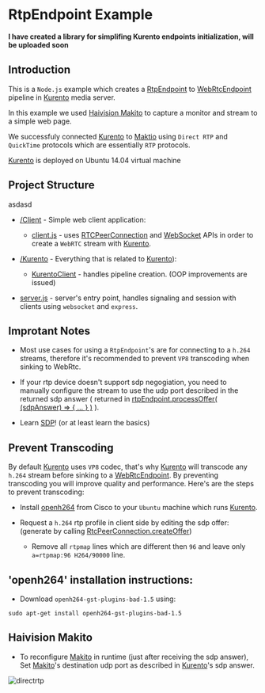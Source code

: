 # RtpEndpoint Example

**I have created a library for simplifing Kurento endpoints initialization, will be uploaded soon**

## Introduction

This is a `Node.js` example which creates a [RtpEndpoint][1] to [WebRtcEndpoint][2] pipeline in [Kurento][4] media server. 

In this example we used [Haivision Makito][3] to capture a monitor and stream to a simple web page.

We successfuly connected [Kurento][4] to [Maktio][3] using `Direct RTP` and `QuickTime` protocols which are essentially `RTP` protocols.

[Kurento][4] is deployed on Ubuntu 14.04 virtual machine

## Project Structure

asdasd

* [/Client](https://github.com/givo/kurento-rtpendpoint/tree/master/client) - Simple web client application: 
  + [client.js](https://github.com/givo/kurento-rtpendpoint/blob/master/client/client.js) - uses [RTCPeerConnection][11] and [WebSocket][10] APIs in order to create a `WebRTC` stream with [Kurento][4].
  
* [/Kurento](https://github.com/givo/kurento-rtpendpoint/tree/master/Kurento) - Everything that is related to [Kurento][4]):
  + [KurentoClient](https://github.com/givo/kurento-rtpendpoint/blob/master/Kurento/KurentoClient.js) - handles pipeline creation. (OOP improvements are issued)

* [server.js](https://github.com/givo/kurento-rtpendpoint/blob/master/server.js) - server's entry point, handles signaling and session with clients using `websocket` and `express`.

## Improtant Notes

* Most use cases for using a `RtpEndpoint`'s are for connecting to a `h.264` streams, therefore it's recommended to prevent `VP8` transcoding when sinking to WebRtc.

* If your rtp device doesn't support sdp negogiation, you need to manually configure the stream to use the udp port described in the returned sdp answer ( returned in [rtpEndpoint.processOffer( (sdpAnswer) => { ... } )][9] ).

* Learn [SDP][7]! (or at least learn the basics)

## Prevent Transcoding

By default [Kurento][4] uses `VP8` codec, that's why [Kurento][4] will transcode any `h.264` stream before sinking to a [WebRtcEndpoint](2). By preventing transcoding you will improve quality and performance. Here's are the steps to prevent transcoding: 

* Install [openh264][5] from Cisco to your `Ubuntu` machine which runs [Kurento][4].

* Request a `h.264` rtp profile in client side by editing the sdp offer: (generate by calling [RtcPeerConnection.createOffer][8])

  + Remove all `rtpmap` lines which are different then `96` and leave only `a=rtpmap:96 H264/90000` line.

## 'openh264' installation instructions:

 * Download `openh264-gst-plugins-bad-1.5` using:
 
```
sudo apt-get install openh264-gst-plugins-bad-1.5
```

## Haivision Makito

* To reconfigure [Makito][3] in runtime (just after receiving the sdp answer), Set [Makito][3]'s destination udp port as described in [Kurento][4]'s sdp answer.

![directrtp](https://user-images.githubusercontent.com/11993599/32729751-7cb526d6-c88d-11e7-8eb5-29e1b17cc117.png)

[1]: https://doc-kurento.readthedocs.io/en/latest/_static/langdoc/jsdoc/kurento-client-js/module-elements.RtpEndpoint.html
[2]: https://doc-kurento.readthedocs.io/en/latest/_static/langdoc/jsdoc/kurento-client-js/module-elements.WebRtcEndpoint.html
[3]: https://www.haivision.com/products/makito-series/makito-x-h264/
[4]: https://www.kurento.org/whats-kurento
[5]: https://github.com/cisco/openh264
[6]: https://webrtc.org/
[7]: https://tools.ietf.org/html/rfc4566
[8]: https://developer.mozilla.org/en-US/docs/Web/API/RTCPeerConnection/createOffer
[9]: https://doc-kurento.readthedocs.io/en/6.7.1/_static/client-jsdoc/module-core_abstracts.SdpEndpoint.html
[10]: https://developer.mozilla.org/en-US/docs/Web/API/WebSockets_API
[11]: https://developer.mozilla.org/en-US/docs/Web/API/RTCPeerConnection

